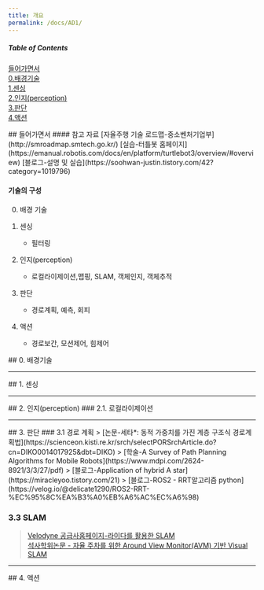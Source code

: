 ```yaml
---
title: 개요
permalink: /docs/AD1/
---
```


##### Table of Contents  
[들어가면서](#intro)  
[0.배경기술](#baseTech)  
[1.센싱](#sensing)  
[2.인지(perception)](#perception)  
[3.판단](#decision)  
[4.액션](#action)  

<a name="intro" />  
## 들어가면서  
#### 참고 자료  
[자율주행 기술 로드맵-중소벤처기업부](http://smroadmap.smtech.go.kr/)  
[실습-터틀봇 홈페이지](https://emanual.robotis.com/docs/en/platform/turtlebot3/overview/#overview)  
[블로그-설명 및 실습](https://soohwan-justin.tistory.com/42?category=1019796)  

#### 기술의 구성  
0. 배경 기술  

1. 센싱  
    - 필터링
2. 인지(perception)  
    - 로컬라이제이션,맵핑, SLAM, 객체인지, 객체추적
3. 판단  
    - 경로계획, 예측, 회피  
4. 액션  
    - 경로보간, 모션제어, 힘제어  

<a name="baseTech" />  
## 0. 배경기술  

-----  
<a name="sensing" />  
## 1. 센싱

-----  
<a name="perception" />  
## 2. 인지(perception)  
### 2.1. 로컬라이제이션  


-----  
<a name="decision" />  
## 3. 판단  
### 3.1 경로 계획  
> [논문-세타*: 동적 가중치를 가진 계층 구조식 경로계획법](https://scienceon.kisti.re.kr/srch/selectPORSrchArticle.do?cn=DIKO0014017925&dbt=DIKO)  
> [학술-A Survey of Path Planning Algorithms for Mobile Robots](https://www.mdpi.com/2624-8921/3/3/27/pdf)  
> [블로그-Application of hybrid A star](https://miracleyoo.tistory.com/21)  
> [블로그-ROS2 - RRT알고리즘 python](https://velog.io/@delicate1290/ROS2-RRT-%EC%95%8C%EA%B3%A0%EB%A6%AC%EC%A6%98)  


### 3.3 SLAM  
> [Velodyne 공급사홈페이지-라이다를 활용한 SLAM](http://www.lumisol.co.kr/sub/reference/lidar.asp?mode=view&bid=4&s_type=&s_keyword=&s_cate=&idx=212&page=1)  
> [석사학위논문 - 자율 주차를 위한 Around View Monitor(AVM) 기반 Visual SLAM](https://s-space.snu.ac.kr/bitstream/10371/174850/3/000000164251.pdf)  

-----  
<a name="action" />  
## 4. 액션

